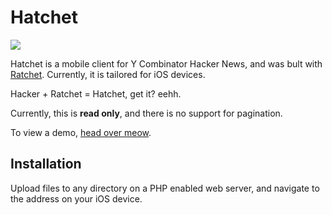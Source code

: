 # Hatchet
<img src="https://raw.github.com/jakiestfu/Hatchet/master/assets/img/hatchet.png">

Hatchet is a mobile client for Y Combinator Hacker News, and was bult with <a href="http://maker.github.com/ratchet/" target="_blank">Ratchet</a>. Currently, it is tailored for iOS devices.

Hacker + Ratchet = Hatchet, get it? eehh.

Currently, this is <b>read only</b>, and there is no support for pagination.

To view a demo, <a href="http://lab.jakiestfu.com/hatchet/" target="_blank">head over meow</a>.

## Installation
Upload files to any directory on a PHP enabled web server, and navigate to the address on your iOS device.
